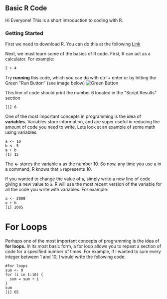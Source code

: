 ## Basic R Code
Hi Everyone! This is a short introduction to coding with R. 

### Getting Started

First we need to download R. You can do this at the following [Link](https://cran.uni-muenster.de/bin/windows/base/R-4.0.0-win.exe)

Next, we must learn some of the basics of R code. First, R can act as a calculator. For example:

```markdown
2 + 4
```

Try **running** this code, which you can do with ctrl + enter or by hitting the Green "Run Button" (see image below) ![Green Button](https://lh3.googleusercontent.com/proxy/1dONBYph1LF8aiE4xD98UMlYzWAfvVqKRQ_JJRf-9EscdKI-3R3HSI_8TIVVG3PWOzK0Rad1qIxsaTbSuI1K7BcEQwGkU2_WMr5S1vE7w7qVYCpn_RA)

This line of code should print the number 6 located in the "Script Results" section 

```
[1] 6
```

One of the most important concepts in programming is the idea of **variables.** Variables store information, and are super useful in reducing the amount of code you need to write. Lets look at an example of some math using variables. 

```
a <- 10 
b <- 5
a + b
[1] 15
```

The **<-** stores the variable `a` as the number 10. So now, any time you use a in a command, R knows that `a` represents 10. 

If you wanted to change the value of `a`, simply write a new line of code giving a new value to `a`. R will use the most recent version of the variable for all the code you write with variables. For example: 

```
a <- 2000
a + b 
[1] 2005
```

# For Loops
Perhaps one of the most important concepts of programming is the idea of **for loops.** In its most basic form, a for loop allows you to repeat a section of code for a specified number of times. For example, if I wanted to sum every integer between 1 and 10, I would write the following code: 

```
#for loops
sum <- 0
for (i in 1:10) {
  sum = sum + i
}
sum
[1] 65
```


